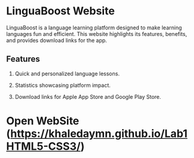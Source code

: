 # LinguaBoost Website

LinguaBoost is a language learning platform designed to make learning languages fun and efficient. This website highlights its features, benefits, and provides download links for the app.

## Features

1. Quick and personalized language lessons.

2. Statistics showcasing platform impact.

3. Download links for Apple App Store and Google Play Store.

# Open WebSite (https://khaledaymn.github.io/Lab1HTML5-CSS3/)
